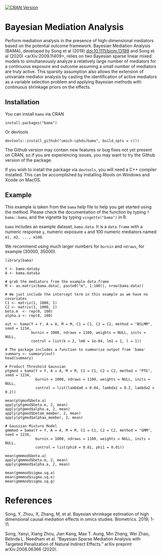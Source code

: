 <!-- badges: start -->

[![CRAN
Version](https://img.shields.io/cran/v/bama?style=flat-square&color=blue&label=CRAN)](https://cran.r-project.org/package=bama)

Bayesian Mediation Analysis
===========================

Perform mediation analysis in the presence of high-dimensional mediators
based on the potential outcome framework. Bayesian Mediation Analysis
(BAMA), developed by Song et al (2019)
<a href="doi:10.1111/biom.13189" class="uri">doi:10.1111/biom.13189</a>
and Song et al (2020) &lt;arXiv:2009.11409&gt;, relies on two Bayesian
sparse linear mixed models to simultaneously analyze a relatively large
number of mediators for a continuous exposure and outcome assuming a
small number of mediators are truly active. This sparsity assumption
also allows the extension of univariate mediator analysis by casting the
identification of active mediators as a variable selection problem and
applying Bayesian methods with continuous shrinkage priors on the
effects.

Installation
------------

You can install `bama` via CRAN

    install.packages("bama")

Or devtools

    devtools::install_github("umich-cphds/bama", build_opts = c())

The Github version may contain new features or bug fixes not yet present
on CRAN, so if you are experiencing issues, you may want to try the
Github version of the package.

If you wish to install the package via `devtools`, you will need a C++
compiler installed. This can be accomplished by installing Rtools on
Windows and Xcode on MacOS.

Example
-------

This example is taken from the `bama` help file to help you get started
using the method. Please check the documentation of the function by
typing `?bama::bama`, and the vignette by typing `vingette("bama")` in
R.

`bama` includes an example dataset, `bama.data`. It is a `data.frame`
with a numeric response `y`, numeric exposure `a` and 100 numeric
mediators named `m1, m2, ..., m100`.

We recommend using much larger numbers for `burnin` and `ndraws`, for
example (30000, 35000).

    library(bama)

    Y <- bama.data$y
    A <- bama.data$a

    # grab the mediators from the example data.frame
    M <- as.matrix(bama.data[, paste0("m", 1:100)], nrow(bama.data))

    # We just include the intercept term in this example as we have no covariates
    C1 <- matrix(1, 1000, 1)
    C2 <- matrix(1, 1000, 1)
    beta.m  <- rep(0, 100)
    alpha.a <- rep(0, 100)

    out <- bama(Y = Y, A = A, M = M, C1 = C1, C2 = C2, method = "BSLMM", seed = 1234,
                burnin = 1000, ndraws = 1100, weights = NULL, inits = NULL, 
                control = list(k = 2, lm0 = 1e-04, lm1 = 1, l = 1))

    # The package includes a function to summarise output from 'bama'
    summary <- summary(out)
    head(summary)

    # Product Threshold Gaussian 
    ptgmod = bama(Y = Y, A = A, M = M, C1 = C1, C2 = C2, method = "PTG", seed = 1234,
                  burnin = 1000, ndraws = 1100, weights = NULL, inits = NULL, 
                  control = list(lambda0 = 0.04, lambda1 = 0.2, lambda2 = 0.2))

    mean(ptgmod$beta.a)
    apply(ptgmod$beta.m, 2, mean)
    apply(ptgmod$alpha.a, 2, mean)
    apply(ptgmod$betam_member, 2, mean)
    apply(ptgmod$alphaa_member, 2, mean)

    # Gaussian Mixture Model
    gmmmod = bama(Y = Y, A = A, M = M, C1 = C1, C2 = C2, method = "GMM", seed = 1234,
                  burnin = 1000, ndraws = 1100, weights = NULL, inits = NULL, 
                  control = list(phi0 = 0.01, phi1 = 0.01))

    mean(gmmmod$beta.a)
    apply(gmmmod$beta.m, 2, mean)
    apply(gmmmod$alpha.a, 2, mean)

    mean(gmmmod$sigma.sq.a)
    mean(gmmmod$sigma.sq.e)
    mean(gmmmod$sigma.sq.g)

References
==========

Song, Y, Zhou, X, Zhang, M, et al. Bayesian shrinkage estimation of high
dimensional causal mediation effects in omics studies. Biometrics. 2019;
1-11.

Song, Yanyi, Xiang Zhou, Jian Kang, Max T. Aung, Min Zhang, Wei Zhao,
Belinda L. Needham et al. “Bayesian Sparse Mediation Analysis with
Targeted Penalization of Natural Indirect Effects.” arXiv preprint
arXiv:2008.06366 (2020).

